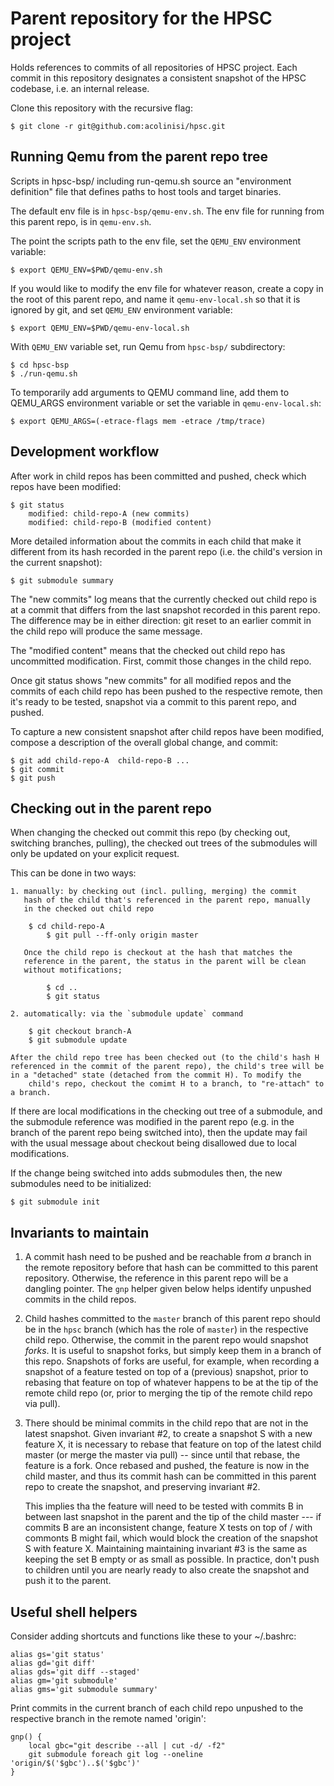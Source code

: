 # Parent repository for the HPSC project

Holds references to commits of all repositories of HPSC project.
Each commit in this repository designates a consistent snapshot
of the HPSC codebase, i.e. an internal release.

Clone this repository with the recursive flag:

    $ git clone -r git@github.com:acolinisi/hpsc.git

## Running Qemu from the parent repo tree

Scripts in hpsc-bsp/ including run-qemu.sh source an "environment definition"
file that defines paths to host tools and target binaries.

The default env file is in `hpsc-bsp/qemu-env.sh`. The env file for running
from this parent repo, is in `qemu-env.sh`.

The point the scripts path to the env file, set the `QEMU_ENV` environment
variable:

    $ export QEMU_ENV=$PWD/qemu-env.sh

If you would like to modify the env file for whatever reason, create a copy in
the root of this parent repo, and name it `qemu-env-local.sh` so that it is
ignored by git, and set `QEMU_ENV` environment variable:

    $ export QEMU_ENV=$PWD/qemu-env-local.sh

With `QEMU_ENV` variable set, run Qemu from `hpsc-bsp/` subdirectory:

    $ cd hpsc-bsp
    $ ./run-qemu.sh

To temporarily add arguments to QEMU command line, add them to QEMU\_ARGS
environment variable or set the variable in `qemu-env-local.sh`:

    $ export QEMU_ARGS=(-etrace-flags mem -etrace /tmp/trace)

## Development workflow

After work in child repos has been committed and pushed,
check which repos have been modified:

    $ git status
        modified: child-repo-A (new commits)
        modified: child-repo-B (modified content)

More detailed information about the commits in each child that make it
different from its hash recorded in the parent repo (i.e. the child's
version in the current snapshot):

    $ git submodule summary

The "new commits" log means that the currently checked out child repo
is at a commit that differs from the last snapshot recorded in this
parent repo. The difference may be in either direction: git reset to
an earlier commit in the child repo will produce the same message.

The "modified content" means that the checked out child repo has uncommitted
modification. First, commit those changes in the child repo.

Once git status shows "new commits" for all modified repos and the commits of
each child repo has been pushed to the respective remote, then it's ready to be
tested, snapshot via a commit to this parent repo, and pushed.

To capture a new consistent snapshot after child repos have been modified,
compose a description of the overall global change, and commit:

    $ git add child-repo-A  child-repo-B ...
    $ git commit
    $ git push

## Checking out in the parent repo

When changing the checked out commit this repo (by checking out, switching
branches, pulling), the checked out trees of the submodules will only be
updated on your explicit request.

This can be done in two ways:

    1. manually: by checking out (incl. pulling, merging) the commit
       hash of the child that's referenced in the parent repo, manually
       in the checked out child repo

	    $ cd child-repo-A
            $ git pull --ff-only origin master

       Once the child repo is checkout at the hash that matches the
       reference in the parent, the status in the parent will be clean
       without motifications;

            $ cd ..
            $ git status

    2. automatically: via the `submodule update` command

	    $ git checkout branch-A
	    $ git submodule update

	After the child repo tree has been checked out (to the child's hash H
	referenced in the commit of the parent repo), the child's tree will be
	in a "detached" state (detached from the commit H). To modify the
        child's repo, checkout the comimt H to a branch, to "re-attach" to a branch.

If there are local modifications in the checking out tree of a submodule, and
the submodule reference was modified in the parent repo (e.g. in the branch of
the parent repo being switched into), then the update may fail with the usual
message about checkout being disallowed due to local modifications.

If the change being switched into adds submodules then, the new submodules
need to be initialized:

    $ git submodule init

## Invariants to maintain

1. A commit hash need to be pushed and be reachable from *a* branch in the remote
   repository before that hash can be committed to this parent repository.
   Otherwise, the reference in this parent repo will be a dangling pointer.
   The `gnp` helper given below helps identify unpushed commits in the child
   repos.

2. Child hashes committed to the `master` branch of this parent repo should be
   in the `hpsc` branch (which has the role of `master`) in the respective
   child repo. Otherwise, the commit in the parent repo would snapshot *forks*.
   It is useful to snapshot forks, but simply keep them in a branch of this
   repo. Snapshots of forks are useful, for example, when recording a snapshot
   of a feature tested on top of a (previous) snapshot, prior to rebasing
   that feature on top of whatever happens to be at the tip of the remote child
   repo (or, prior to merging the tip of the remote child repo via pull).

3. There should be minimal commits in the child repo that are not in the
   latest snapshot. Given invariant #2, to create a snapshot S with a new
   feature X, it is necessary to rebase that feature on top of the latest
   child master (or merge the master via pull) -- since until that rebase,
   the feature is a fork. Once rebased and pushed, the feature is now
   in the child master, and thus its commit hash can be committed in this
   parent repo to create the snapshot, and preserving invariant #2.

   This implies tha the feature will need to be tested with commits B in
   between last snapshot in the parent and the tip of the child master --- if
   commits B are an inconsistent change, feature X tests on top of / with
   commonts B might fail, which would block the creation of the snapshot S with
   feature X.  Maintaining maintaining invariant #3 is the same as keeping the
   set B empty or as small as possible. In practice, don't push to children
   until you are nearly ready to also create the snapshot and push it to the
   parent.

## Useful shell helpers

Consider adding shortcuts and functions like these to your ~/.bashrc:

    alias gs='git status'
    alias gd='git diff'
    alias gds='git diff --staged'
    alias gm='git submodule'
    alias gms='git submodule summary'

Print commits in the current branch of each child repo unpushed to the respective
branch in the remote named 'origin':

    gnp() {
        local gbc="git describe --all | cut -d/ -f2"
        git submodule foreach git log --oneline 'origin/$('$gbc')..$('$gbc')'
    }
